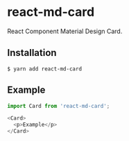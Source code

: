 # react-md-card

React Component Material Design Card.


## Installation

    $ yarn add react-md-card

## Example
```javascript
import Card from 'react-md-card';

<Card>
  <p>Example</p>
</Card>
```
